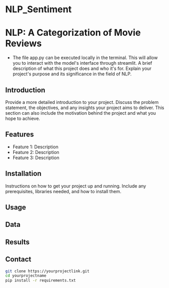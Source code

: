 # NLP_Sentiment
# NLP: A Categorization of Movie Reviews
* The file app.py can be executed locally in the terminal. This will allow you to interact with the model's interface through streamlit.
A brief description of what this project does and who it's for. Explain your project's purpose and its significance in the field of NLP.


## Introduction

Provide a more detailed introduction to your project. Discuss the problem statement, the objectives, and any insights your project aims to deliver. This section can also include the motivation behind the project and what you hope to achieve.

## Features
- Feature 1: Description
- Feature 2: Description
- Feature 3: Description

## Installation

Instructions on how to get your project up and running. Include any prerequisites, libraries needed, and how to install them.

## Usage


## Data

## Results

## Contact


```bash
git clone https://yourprojectlink.git
cd yourprojectname
pip install -r requirements.txt
